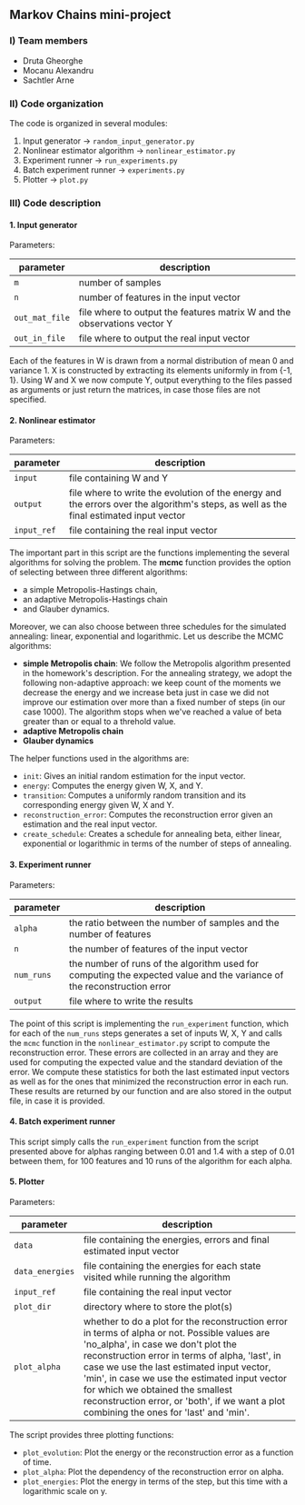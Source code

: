 ## Markov Chains mini-project

### I) Team members
- Druta Gheorghe
- Mocanu Alexandru
- Sachtler Arne

### II) Code organization
The code is organized in several modules:
1. Input generator -> `random_input_generator.py`
2. Nonlinear estimator algorithm -> `nonlinear_estimator.py`
3. Experiment runner -> `run_experiments.py`
4. Batch experiment runner -> `experiments.py`
5. Plotter -> `plot.py`

### III) Code description
#### 1. Input generator
Parameters:

| parameter | description |
| --------- | ----------- |
| `m` | number of samples |
| `n` | number of features in the input vector |
| `out_mat_file` | file where to output the features matrix W and the observations vector Y |
| `out_in_file` | file where to output the real input vector |

Each of the features in W is drawn from a normal distribution of mean 0 and variance 1. X is constructed by extracting its elements uniformly in from {-1, 1}. Using W and X we now compute Y, output everything to the files passed as arguments or just return the matrices, in case those files are not specified. 

#### 2. Nonlinear estimator
Parameters:

| parameter | description |
| --------- | ----------- |
| `input`| file containing W and Y|
| `output`| file where to write the evolution of the energy and the errors over the algorithm's steps, as well as the final estimated input vector|
| `input_ref`| file containing the real input vector|

The important part in this script are the functions implementing the several algorithms for solving the problem. The __mcmc__ function provides the option of selecting between three different algorithms: 
- a simple Metropolis-Hastings chain, 
- an adaptive Metropolis-Hastings chain 
- and Glauber dynamics. 
 
Moreover, we can also choose between three schedules for the simulated annealing: linear, exponential and logarithmic. Let us describe the MCMC algorithms:

- __simple Metropolis chain__:
We follow the Metropolis algorithm presented in the homework's description. For the annealing strategy, we adopt the following non-adaptive approach: we keep count of the moments we decrease the energy and we increase beta just in case we did not improve our estimation over more than a fixed number of steps (in our case 1000). The algorithm stops when we've reached a value of beta greater than or equal to a threhold value.
- __adaptive Metropolis chain__
- __Glauber dynamics__

The helper functions used in the algorithms are:
- `init`: Gives an initial random estimation for the input vector.
- `energy`: Computes the energy given W, X, and Y.
- `transition`: Computes a uniformly random transition and its corresponding energy given W, X and Y.
- `reconstruction_error`: Computes the reconstruction error given an estimation and the real input vector.
- `create_schedule`: Creates a schedule for annealing beta, either linear, exponential or logarithmic in terms of the number of steps of annealing.

#### 3. Experiment runner
Parameters:

| parameter | description |
| --------- | ----------- |
| `alpha`| the ratio between the number of samples and the number of features|
| `n`| the number of features of the input vector|
| `num_runs`| the number of runs of the algorithm used for computing the expected value and the variance of the reconstruction error|
| `output`| file where to write the results|

The point of this script is implementing the `run_experiment` function, which for each of the `num_runs` steps generates a set of inputs W, X, Y and calls the `mcmc` function in the `nonlinear_estimator.py` script to compute the reconstruction error. These errors are collected in an array and they are used for computing the expected value and the standard deviation of the error. We compute these statistics for both the last estimated input vectors as well as for the ones that minimized the reconstruction error in each run. These results are returned by our function and are also stored in the output file, in case it is provided.

#### 4. Batch experiment runner
This script simply calls the `run_experiment` function from the script presented above for alphas ranging between 0.01 and 1.4 with a step of 0.01 between them, for 100 features and 10 runs of the algorithm for each alpha.

#### 5. Plotter
Parameters:

| parameter | description |
| --------- | ----------- |
| `data`| file containing the energies, errors and final estimated input vector|
| `data_energies`| file containing the energies for each state visited while running the algorithm|
| `input_ref`| file containing the real input vector|
| `plot_dir`| directory where to store the plot(s)|
| `plot_alpha`| whether to do a plot for the reconstruction error in terms of alpha or not. Possible values are 'no_alpha', in case we don't plot the reconstruction error in terms of alpha, 'last', in case we use the last estimated input vector, 'min', in case we use the estimated input vector for which we obtained the smallest reconstruction error, or 'both', if we want a plot combining the ones for 'last' and 'min'.|

The script provides three plotting functions:
- `plot_evolution`: Plot the energy or the reconstruction error as a function of time.
- `plot_alpha`: Plot the dependency of the reconstruction error on alpha.
- `plot_energies`: Plot the energy in terms of the step, but this time with a logarithmic scale on y.
